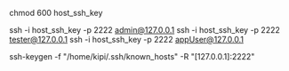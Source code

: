 chmod 600 host_ssh_key

ssh -i host_ssh_key -p 2222 admin@127.0.0.1
ssh -i host_ssh_key -p 2222 tester@127.0.0.1
ssh -i host_ssh_key -p 2222 appUser@127.0.0.1

ssh-keygen -f "/home/kipi/.ssh/known_hosts" -R "[127.0.0.1]:2222"
